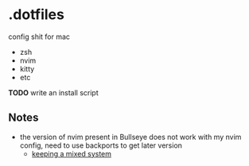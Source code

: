 # .dotfiles

config shit for mac

- zsh
- nvim
- kitty
- etc

**TODO** write an install script

## Notes

- the version of nvim present in Bullseye does not work with my nvim config, need to use backports to get later version
    - [keeping a mixed system](https://www.debian.org/doc/manuals/apt-howto/ch-apt-get.en.html#s-default-version)

